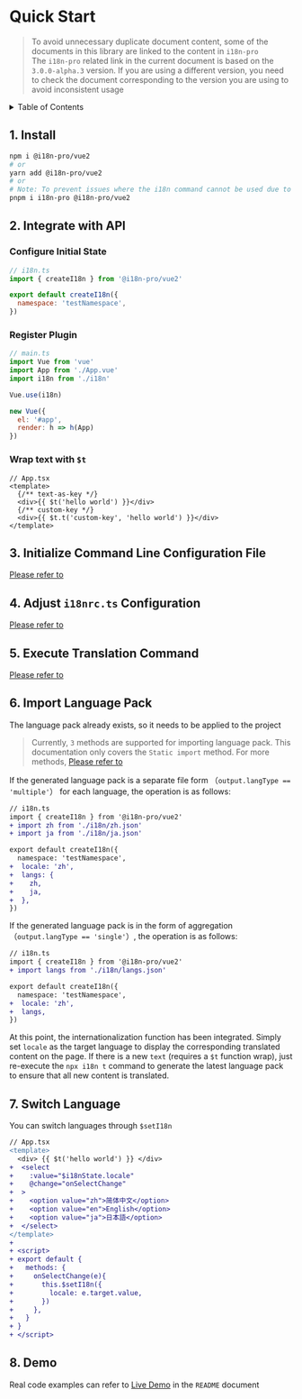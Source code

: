 
# Quick Start

> To avoid unnecessary duplicate document content, some of the documents in this library are linked to the content in  `i18n-pro` <br/>
> The  `i18n-pro`  related link in the current document is based on the  `3.0.0-alpha.3`  version. If you are using a different version, you need to check the document corresponding to the version you are using to avoid inconsistent usage<br/>
<details >
  <summary>Table of Contents</summary>

  &emsp;&emsp;[1. Install](#1-install)<br/>
  &emsp;&emsp;[2. Integrate with API](#2-integrate-with-api)<br/>
  &emsp;&emsp;&emsp;&emsp;[Configure Initial State](#configure-initial-state)<br/>
  &emsp;&emsp;&emsp;&emsp;[Register Plugin](#register-plugin)<br/>
  &emsp;&emsp;&emsp;&emsp;[Wrap text with  `$t` ](#wrap-text-with--t)<br/>
  &emsp;&emsp;[3. Initialize Command Line Configuration File](#3-initialize-command-line-configuration-file)<br/>
  &emsp;&emsp;[4. Adjust  `i18nrc.ts`  Configuration](#4-adjust--i18nrcts--configuration)<br/>
  &emsp;&emsp;[5. Execute Translation Command](#5-execute-translation-command)<br/>
  &emsp;&emsp;[6. Import Language Pack](#6-import-language-pack)<br/>
  &emsp;&emsp;[7. Switch Language](#7-switch-language)<br/>
  &emsp;&emsp;[8. Demo](#8-demo)<br/>

</details>

## 1. Install

```bash
npm i @i18n-pro/vue2
# or
yarn add @i18n-pro/vue2
# or
# Note: To prevent issues where the i18n command cannot be used due to ghost dependencies, it is essential to install i18n-pro when using pnpm
pnpm i i18n-pro @i18n-pro/vue2
```

## 2. Integrate with API

### Configure Initial State

```js
// i18n.ts
import { createI18n } from '@i18n-pro/vue2'

export default createI18n({
  namespace: 'testNamespace',
})
```

### Register Plugin

```js
// main.ts
import Vue from 'vue'
import App from './App.vue'
import i18n from './i18n'

Vue.use(i18n)

new Vue({
  el: '#app',
  render: h => h(App)
})
```

### Wrap text with  `$t` 

```vue
// App.tsx
<template>
  {/** text-as-key */}
  <div>{{ $t('hello world') }}</div>
  {/** custom-key */}
  <div>{{ $t.t('custom-key', 'hello world') }}</div>
</template>
```


## 3. Initialize Command Line Configuration File
[Please refer to](https://github.com/i18n-pro/core/blob/v3.0.0-alpha.3/docs/dist/USAGE.md#3-initialize-command-line-configuration-file)

## 4. Adjust  `i18nrc.ts`  Configuration
[Please refer to](https://github.com/i18n-pro/core/blob/v3.0.0-alpha.3/docs/dist/USAGE.md#4-adjust--i18nrcts--configuration)

## 5. Execute Translation Command
[Please refer to](https://github.com/i18n-pro/core/blob/v3.0.0-alpha.3/docs/dist/USAGE.md#5-execute-translation-command)

## 6. Import Language Pack
The language pack already exists, so it needs to be applied to the project

> Currently,  `3`  methods are supported for importing language pack. This documentation only covers the  `Static import`  method. For more methods, [Please refer to](https://github.com/i18n-pro/core/blob/v3.0.0-alpha.3/docs/dist/USAGE.md#6-import-language-pack)<br/>

If the generated language pack is a separate file form （`output.langType == 'multiple'`） for each language, the operation is as follows:
```diff
// i18n.ts
import { createI18n } from '@i18n-pro/vue2'
+ import zh from './i18n/zh.json'
+ import ja from './i18n/ja.json'

export default createI18n({
  namespace: 'testNamespace',
+  locale: 'zh',
+  langs: {
+    zh,
+    ja,
+  },
})
```
If the generated language pack is in the form of aggregation （`output.langType == 'single'`）, the operation is as follows:
```diff
// i18n.ts
import { createI18n } from '@i18n-pro/vue2'
+ import langs from './i18n/langs.json'

export default createI18n({
  namespace: 'testNamespace',
+  locale: 'zh',
+  langs,
})
```
At this point, the internationalization function has been integrated. Simply set  `locale`  as the target language to display the corresponding translated content on the page. If there is a new  `text`  (requires a  `$t`  function wrap), just re-execute the  `npx i18n t`  command to generate the latest language pack to ensure that all new content is translated.

## 7. Switch Language
You can switch languages through  `$setI18n` 
```diff
// App.tsx
<template>
  <div> {{ $t('hello world') }} </div>
+  <select
+    :value="$i18nState.locale"
+    @change="onSelectChange"
+  >
+    <option value="zh">简体中文</option>
+    <option value="en">English</option>
+    <option value="ja">日本語</option>
+  </select>
</template>
+
+ <script>
+ export default {
+   methods: {
+     onSelectChange(e){
+       this.$setI18n({
+         locale: e.target.value,
+       })
+     },
+   }
+ }
+ </script>
```


## 8. Demo
Real code examples can refer to  [Live Demo](https://github.com/i18n-pro/vue2/tree/v2.0.0-alpha.3#live-demo)  in the  `README`  document